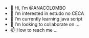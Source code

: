 - 👋 Hi, I’m @ANACOLOMBO
- 👀 I’m interested in estudo no CECA
- 🌱 I’m currently learning java script
- 💞️ I’m looking to collaborate on ...
- 📫 How to reach me ...

<!---
ANACOLOMBO/ANACOLOMBO is a ✨ special ✨ repository because its `README.md` (this file) appears on your GitHub profile.
You can click the Preview link to take a look at your changes.
--->
